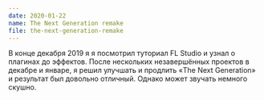 ```yaml
---
date: 2020-01-22
name: The Next Generation remake
file: the-next-generation-remake
---
```


В конце декабря 2019 я я посмотрил туториал FL Studio и узнал о плагинах до эффектов. После нескольких незавершённых проектов в декабре и январе, я решил улучшать и продлить «The Next Generation» и результат был довольно отличный. Однако может звучать немного скушно.
